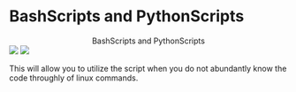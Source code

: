 # BashScripts and PythonScripts

 <!DOCTYPE html>
<html>
<body>
  <center>BashScripts and PythonScripts</center>
 <img src='https://cdn.mos.cms.futurecdn.net/LJSA6h759BKJvuaBZyoUY-1200-80.jpg'>
 <img src='![image](https://user-images.githubusercontent.com/15368505/153249103-0339d14a-ce0f-4d81-848b-53215701e6bc.png)'>
 <p>This will allow you to utilize the script when you do not abundantly know the code throughly of linux commands. </p>

</body>
</html> 
